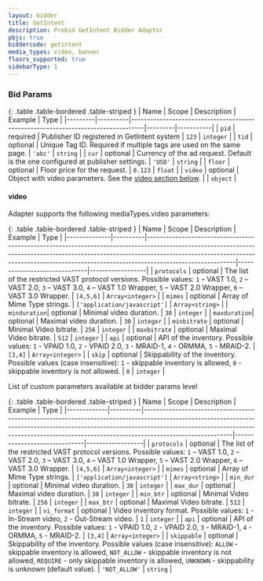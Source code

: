 ```yaml
---
layout: bidder
title: GetIntent
description: Prebid GetIntent Bidder Adaptor
pbjs: true
biddercode: getintent
media_types: video, banner
floors_supported: true
sidebarType: 1
---
```



### Bid Params

{: .table .table-bordered .table-striped }
| Name    | Scope    | Description                                                                      | Example | Type      |
|---------|----------|----------------------------------------------------------------------------------|---------|-----------|
| `pid`   | required | Publisher ID registered in GetIntent system                                      | `123`   | `integer` |
| `tid`   | optional | Unique Tag ID. Required if multiple tags are used on the same page.              | `'abc'` | `string`  |
| `cur`   | optional | Currency of the ad request. Default is the one configured at publisher settings. | `'USD'` | `string`  |
| `floor` | optional | Floor price for the request.                                                     | `0.123` | `float`   |
| `video` | optional | Object with video parameters. See the [video section below](#getintent-video).   |         | `object`  |

<a name="getintent-video"></a>

#### video

Adapter supports the following mediaTypes.video parameters:

{: .table .table-bordered .table-striped }
| Name         | Scope    | Description                                                                                                                                                                                                                                                          | Example                      | Type             |
|--------------|----------|----------------------------------------------------------------------------------------------------------------------------------------------------------------------------------------------------------------------------------------------------------------------|------------------------------|------------------|
| `protocols`  | optional | The list of the restricted VAST protocol versions. Possible values: `1` – VAST 1.0, `2` – VAST 2.0, `3` – VAST 3.0, `4` – VAST 1.0 Wrapper, `5` – VAST 2.0 Wrapper, `6` – VAST 3.0 Wrapper.                                                                          | `[4,5,6]`                    | `Array<integer>` |
| `mimes`      | optional | Array of Mime Type strings.                                                                                                                                                                                                                                          | `['application/javascript']` | `Array<string>`  |
| `minduration`| optional | Minimal video duration.                                                                                                                                                                                                                                              | `30`                         | `integer`        |
| `maxduration`| optional | Maximal video duration.                                                                                                                                                                                                                                              | `30`                         | `integer`        |
| `minbitrate` | optional | Minimal Video bitrate.                                                                                                                                                                                                                                               | `256`                        | `integer`        |
| `maxbitrate` | optional | Maximal Video bitrate.                                                                                                                                                                                                                                               | `512`                        | `integer`        |
| `api`        | optional | API of the inventory. Possible values: `1` - VPAID 1.0, `2` - VPAID 2.0, `3` - MRAID-1, `4` - ORMMA, `5` - MRAID-2.                                                                                                                                                  | `[3,4]`                      | `Array<integer>` |
| `skip`       | optional | Skippability of the inventory. Possible values (case insensitive): `1` - skippable inventory is allowed, `0` - skippable inventory is not allowed.                                                                                                                   | `0`                          | `integer`        |

List of custom parameters available at bidder params level

{: .table .table-bordered .table-striped }
| Name        | Scope    | Description                                                                                                                                                                                                                                                          | Example                      | Type             |
|-------------|----------|----------------------------------------------------------------------------------------------------------------------------------------------------------------------------------------------------------------------------------------------------------------------|------------------------------|------------------|
| `protocols` | optional | The list of the restricted VAST protocol versions. Possible values: `1` – VAST 1.0, `2` – VAST 2.0, `3` – VAST 3.0, `4` – VAST 1.0 Wrapper, `5` – VAST 2.0 Wrapper, `6` – VAST 3.0 Wrapper.                                                                          | `[4,5,6]`                    | `Array<integer>` |
| `mimes`     | optional | Array of Mime Type strings.                                                                                                                                                                                                                                          | `['application/javascript']` | `Array<string>`  |
| `min_dur`   | optional | Minimal video duration.                                                                                                                                                                                                                                              | `30`                         | `integer`        |
| `max_dur`   | optional | Maximal video duration.                                                                                                                                                                                                                                              | `30`                         | `integer`        |
| `min_btr`   | optional | Minimal Video bitrate.                                                                                                                                                                                                                                               | `256`                        | `integer`        |
| `max_btr`   | optional | Maximal Video bitrate.                                                                                                                                                                                                                                               | `512`                        | `integer`        |
| `vi_format` | optional | Video inventory format. Possible values: `1` - In-Stream video, `2` - Out-Stream video.                                                                                                                                                                              | `1`                          | `integer`        |
| `api`       | optional | API of the inventory. Possible values: `1` - VPAID 1.0, `2` - VPAID 2.0, `3` - MRAID-1, `4` - ORMMA, `5` - MRAID-2.                                                                                                                                                  | `[3,4]`                      | `Array<integer>` |
| `skippable` | optional | Skippability of the inventory. Possible values (case insensitive): `ALLOW` - skippable inventory is allowed, `NOT_ALLOW` - skippable inventory is not allowed, `REQUIRE` - only skippable inventory is allowed, `UNKNOWN` - skippability is unknown (default value). | `'NOT_ALLOW'`                | `string`         |
